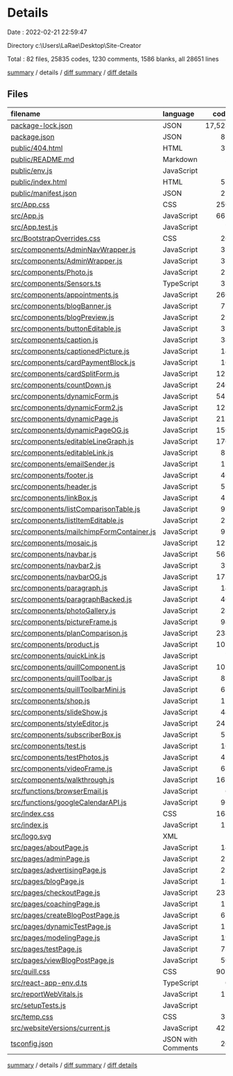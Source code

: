 # Details

Date : 2022-02-21 22:59:47

Directory c:\Users\LaRae\Desktop\Site-Creator

Total : 82 files,  25835 codes, 1230 comments, 1586 blanks, all 28651 lines

[summary](results.md) / details / [diff summary](diff.md) / [diff details](diff-details.md)

## Files
| filename | language | code | comment | blank | total |
| :--- | :--- | ---: | ---: | ---: | ---: |
| [package-lock.json](/package-lock.json) | JSON | 17,528 | 0 | 1 | 17,529 |
| [package.json](/package.json) | JSON | 85 | 0 | 1 | 86 |
| [public/404.html](/public/404.html) | HTML | 37 | 0 | 3 | 40 |
| [public/README.md](/public/README.md) | Markdown | 2 | 0 | 2 | 4 |
| [public/env.js](/public/env.js) | JavaScript | 1 | 0 | 0 | 1 |
| [public/index.html](/public/index.html) | HTML | 52 | 25 | 3 | 80 |
| [public/manifest.json](/public/manifest.json) | JSON | 25 | 0 | 1 | 26 |
| [src/App.css](/src/App.css) | CSS | 250 | 133 | 52 | 435 |
| [src/App.js](/src/App.js) | JavaScript | 662 | 77 | 161 | 900 |
| [src/App.test.js](/src/App.test.js) | JavaScript | 7 | 0 | 2 | 9 |
| [src/BootstrapOverrides.css](/src/BootstrapOverrides.css) | CSS | 26 | 3 | 7 | 36 |
| [src/components/AdminNavWrapper.js](/src/components/AdminNavWrapper.js) | JavaScript | 32 | 8 | 4 | 44 |
| [src/components/AdminWrapper.js](/src/components/AdminWrapper.js) | JavaScript | 38 | 9 | 8 | 55 |
| [src/components/Photo.js](/src/components/Photo.js) | JavaScript | 22 | 0 | 5 | 27 |
| [src/components/Sensors.ts](/src/components/Sensors.ts) | TypeScript | 35 | 0 | 6 | 41 |
| [src/components/appointments.js](/src/components/appointments.js) | JavaScript | 260 | 12 | 26 | 298 |
| [src/components/blogBanner.js](/src/components/blogBanner.js) | JavaScript | 75 | 1 | 18 | 94 |
| [src/components/blogPreview.js](/src/components/blogPreview.js) | JavaScript | 29 | 3 | 8 | 40 |
| [src/components/buttonEditable.js](/src/components/buttonEditable.js) | JavaScript | 32 | 0 | 5 | 37 |
| [src/components/caption.js](/src/components/caption.js) | JavaScript | 34 | 0 | 9 | 43 |
| [src/components/captionedPicture.js](/src/components/captionedPicture.js) | JavaScript | 14 | 0 | 2 | 16 |
| [src/components/cardPaymentBlock.js](/src/components/cardPaymentBlock.js) | JavaScript | 16 | 3 | 7 | 26 |
| [src/components/cardSplitForm.js](/src/components/cardSplitForm.js) | JavaScript | 125 | 2 | 14 | 141 |
| [src/components/countDown.js](/src/components/countDown.js) | JavaScript | 240 | 6 | 34 | 280 |
| [src/components/dynamicForm.js](/src/components/dynamicForm.js) | JavaScript | 542 | 20 | 67 | 629 |
| [src/components/dynamicForm2.js](/src/components/dynamicForm2.js) | JavaScript | 125 | 0 | 29 | 154 |
| [src/components/dynamicPage.js](/src/components/dynamicPage.js) | JavaScript | 213 | 10 | 46 | 269 |
| [src/components/dynamicPageOG.js](/src/components/dynamicPageOG.js) | JavaScript | 150 | 287 | 112 | 549 |
| [src/components/editableLineGraph.js](/src/components/editableLineGraph.js) | JavaScript | 170 | 2 | 27 | 199 |
| [src/components/editableLink.js](/src/components/editableLink.js) | JavaScript | 88 | 12 | 21 | 121 |
| [src/components/emailSender.js](/src/components/emailSender.js) | JavaScript | 15 | 0 | 7 | 22 |
| [src/components/footer.js](/src/components/footer.js) | JavaScript | 46 | 0 | 12 | 58 |
| [src/components/header.js](/src/components/header.js) | JavaScript | 51 | 2 | 25 | 78 |
| [src/components/linkBox.js](/src/components/linkBox.js) | JavaScript | 45 | 2 | 9 | 56 |
| [src/components/listComparisonTable.js](/src/components/listComparisonTable.js) | JavaScript | 93 | 3 | 25 | 121 |
| [src/components/listItemEditable.js](/src/components/listItemEditable.js) | JavaScript | 27 | 0 | 6 | 33 |
| [src/components/mailchimpFormContainer.js](/src/components/mailchimpFormContainer.js) | JavaScript | 95 | 4 | 24 | 123 |
| [src/components/mosaic.js](/src/components/mosaic.js) | JavaScript | 129 | 4 | 18 | 151 |
| [src/components/navbar.js](/src/components/navbar.js) | JavaScript | 563 | 66 | 107 | 736 |
| [src/components/navbar2.js](/src/components/navbar2.js) | JavaScript | 39 | 0 | 8 | 47 |
| [src/components/navbarOG.js](/src/components/navbarOG.js) | JavaScript | 173 | 51 | 56 | 280 |
| [src/components/paragraph.js](/src/components/paragraph.js) | JavaScript | 14 | 42 | 27 | 83 |
| [src/components/paragraphBacked.js](/src/components/paragraphBacked.js) | JavaScript | 40 | 32 | 27 | 99 |
| [src/components/photoGallery.js](/src/components/photoGallery.js) | JavaScript | 28 | 1 | 8 | 37 |
| [src/components/pictureFrame.js](/src/components/pictureFrame.js) | JavaScript | 94 | 51 | 39 | 184 |
| [src/components/planComparison.js](/src/components/planComparison.js) | JavaScript | 234 | 65 | 61 | 360 |
| [src/components/product.js](/src/components/product.js) | JavaScript | 103 | 2 | 20 | 125 |
| [src/components/quickLink.js](/src/components/quickLink.js) | JavaScript | 7 | 0 | 2 | 9 |
| [src/components/quillComponent.js](/src/components/quillComponent.js) | JavaScript | 103 | 6 | 22 | 131 |
| [src/components/quillToolbar.js](/src/components/quillToolbar.js) | JavaScript | 85 | 6 | 8 | 99 |
| [src/components/quillToolbarMini.js](/src/components/quillToolbarMini.js) | JavaScript | 68 | 6 | 7 | 81 |
| [src/components/shop.js](/src/components/shop.js) | JavaScript | 12 | 0 | 3 | 15 |
| [src/components/slideShow.js](/src/components/slideShow.js) | JavaScript | 44 | 2 | 9 | 55 |
| [src/components/styleEditor.js](/src/components/styleEditor.js) | JavaScript | 242 | 30 | 45 | 317 |
| [src/components/subscriberBox.js](/src/components/subscriberBox.js) | JavaScript | 55 | 10 | 13 | 78 |
| [src/components/test.js](/src/components/test.js) | JavaScript | 16 | 0 | 0 | 16 |
| [src/components/testPhotos.js](/src/components/testPhotos.js) | JavaScript | 47 | 0 | 1 | 48 |
| [src/components/videoFrame.js](/src/components/videoFrame.js) | JavaScript | 68 | 3 | 14 | 85 |
| [src/components/walkthrough.js](/src/components/walkthrough.js) | JavaScript | 162 | 49 | 60 | 271 |
| [src/functions/browserEmail.js](/src/functions/browserEmail.js) | JavaScript | 6 | 5 | 6 | 17 |
| [src/functions/googleCalendarAPI.js](/src/functions/googleCalendarAPI.js) | JavaScript | 96 | 8 | 37 | 141 |
| [src/index.css](/src/index.css) | CSS | 164 | 37 | 31 | 232 |
| [src/index.js](/src/index.js) | JavaScript | 12 | 3 | 3 | 18 |
| [src/logo.svg](/src/logo.svg) | XML | 1 | 0 | 0 | 1 |
| [src/pages/aboutPage.js](/src/pages/aboutPage.js) | JavaScript | 14 | 10 | 4 | 28 |
| [src/pages/adminPage.js](/src/pages/adminPage.js) | JavaScript | 25 | 0 | 11 | 36 |
| [src/pages/advertisingPage.js](/src/pages/advertisingPage.js) | JavaScript | 21 | 0 | 4 | 25 |
| [src/pages/blogPage.js](/src/pages/blogPage.js) | JavaScript | 14 | 10 | 4 | 28 |
| [src/pages/checkoutPage.js](/src/pages/checkoutPage.js) | JavaScript | 238 | 16 | 43 | 297 |
| [src/pages/coachingPage.js](/src/pages/coachingPage.js) | JavaScript | 11 | 2 | 9 | 22 |
| [src/pages/createBlogPostPage.js](/src/pages/createBlogPostPage.js) | JavaScript | 67 | 10 | 18 | 95 |
| [src/pages/dynamicTestPage.js](/src/pages/dynamicTestPage.js) | JavaScript | 11 | 3 | 9 | 23 |
| [src/pages/modelingPage.js](/src/pages/modelingPage.js) | JavaScript | 19 | 0 | 1 | 20 |
| [src/pages/testPage.js](/src/pages/testPage.js) | JavaScript | 73 | 1 | 21 | 95 |
| [src/pages/viewBlogPostPage.js](/src/pages/viewBlogPostPage.js) | JavaScript | 50 | 1 | 11 | 62 |
| [src/quill.css](/src/quill.css) | CSS | 902 | 59 | 3 | 964 |
| [src/react-app-env.d.ts](/src/react-app-env.d.ts) | TypeScript | 0 | 1 | 1 | 2 |
| [src/reportWebVitals.js](/src/reportWebVitals.js) | JavaScript | 12 | 0 | 2 | 14 |
| [src/setupTests.js](/src/setupTests.js) | JavaScript | 1 | 4 | 1 | 6 |
| [src/temp.css](/src/temp.css) | CSS | 37 | 4 | 8 | 49 |
| [src/websiteVersions/current.js](/src/websiteVersions/current.js) | JavaScript | 422 | 6 | 14 | 442 |
| [tsconfig.json](/tsconfig.json) | JSON with Comments | 26 | 0 | 1 | 27 |

[summary](results.md) / details / [diff summary](diff.md) / [diff details](diff-details.md)